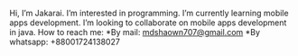  Hi, I’m Jakarai.
 I’m interested in programming.
 I’m currently learning mobile apps development.
 I’m looking to collaborate on mobile apps development in java.
 How to reach me:
    *By mail: mdshaown707@gmail.com
    *By whatsapp: +88001724138027


<!---
Shaown707/Shaown707 is a ✨ special ✨ repository because its `README.md` (this file) appears on your GitHub profile.
You can click the Preview link to take a look at your changes.
--->
